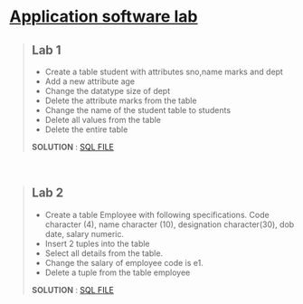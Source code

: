# [Application software lab](#application-software-lab)

> ## Lab 1
>
> * Create a table student with attributes sno,name marks and dept
> * Add a new attribute age
> * Change the datatype size of dept
> * Delete the attribute marks from the table
> * Change the name of the student table to students
> * Delete all values from the table
> * Delete the entire table
>
> <b>SOLUTION</b> : [SQL FILE](./Lab1.sql)

<br>

> ## Lab 2
>
> * Create a table Employee with following specifications. Code character (4), name character (10), designation character(30), dob date, salary numeric.
> * Insert 2 tuples into the table
> * Select all details from the table. 
> * Change the salary of employee code is e1.
> * Delete a tuple from the table employee
>
> <b>SOLUTION</b> : [SQL FILE](./Lab2.sql)

<br>
